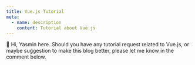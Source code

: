 ```yaml
---
title: Vue.js Tutorial
meta:
  - name: description
    content: Tutorial about Vue.js
---
```


:wave: Hi, Yasmin here. Should you have any tutorial request related to Vue.js, or maybe suggestion to make this blog better, please let me know in the comment below.

<Vssue
  :title="
    $page.relativePath
      .split('/')
      .shift()
  "
/>

